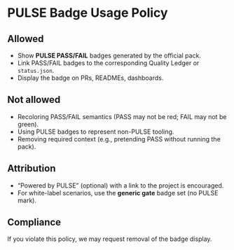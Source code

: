 # PULSE Badge Usage Policy

## Allowed
- Show **PULSE PASS/FAIL** badges generated by the official pack.
- Link PASS/FAIL badges to the corresponding Quality Ledger or `status.json`.
- Display the badge on PRs, READMEs, dashboards.

## Not allowed
- Recoloring PASS/FAIL semantics (PASS may not be red; FAIL may not be green).
- Using PULSE badges to represent non-PULSE tooling.
- Removing required context (e.g., pretending PASS without running the pack).

## Attribution
- “Powered by PULSE” (optional) with a link to the project is encouraged.
- For white-label scenarios, use the **generic gate** badge set (no PULSE mark).

## Compliance
If you violate this policy, we may request removal of the badge display.

